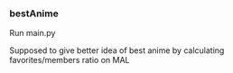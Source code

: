 ### bestAnime
Run main.py

Supposed to give better idea of best anime by calculating favorites/members ratio on MAL
